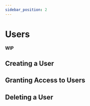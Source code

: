 ```yaml
---
sidebar_position: 2
---
```


# Users

**WIP**

## Creating a User


## Granting Access to Users


## Deleting a User


